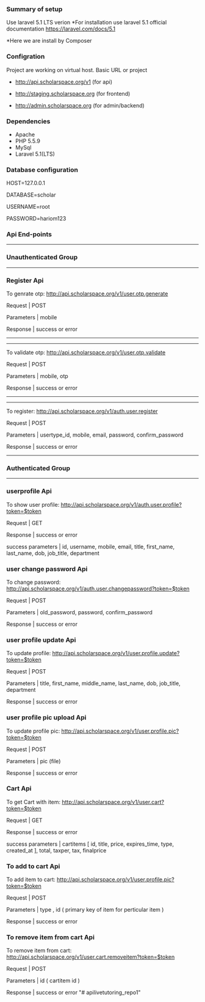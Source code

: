 ### Summary of setup  ###

Use laravel 5.1 LTS verion
*For installation use laravel 5.1 official documentation 
   https://laravel.com/docs/5.1

*Here we are install by Composer


###  Configration   ###
Project are working on virtual host.
Basic URL or project

* http://api.scholarspace.org/v1  (for api)

* http://staging.scholarspace.org  (for frontend)

* http://admin.scholarspace.org   (for admin/backend)

###  Dependencies   ###
* Apache
* PHP 5.5.9
* MySql
* Laravel 5.1(LTS)

###  Database configuration  ###
HOST=127.0.0.1

DATABASE=scholar

USERNAME=root

PASSWORD=hariom123


###  Api End-points ###

---------------------------------------------------------------------------------
###  Unauthenticated Group  ###
---------------------------------------------------------------------------------


###  Register Api  ###


To genrate otp:       http://api.scholarspace.org/v1/user.otp.generate 

Request      |   POST

Parameters   |  mobile


Response   |  success  or error


-----------------------------------------------
-----------------------------------------------

To validate otp:         http://api.scholarspace.org/v1/user.otp.validate


Request         |   POST


Parameters      |   mobile,  otp

Response       | success  or error

---------------------------------------------------
---------------------------------------------------

To register:                http://api.scholarspace.org/v1/auth.user.register

Request         |    POST

Parameters      |    usertype_id,     mobile,      email,     password,       confirm_password

Response       |   success   or error


---------------------------------------------------------------------------------
###  Authenticated Group ###
---------------------------------------------------------------------------------


###  userprofile Api  ###

To show user profile:       http://api.scholarspace.org/v1/auth.user.profile?token=$token

Request        		 |      GET

Response       		 |    	success  or error

success parameters	 |		id,	username, mobile, email, title, first_name, last_name, dob, job_title, department



### user change password Api ###

To change password: 		http://api.scholarspace.org/v1/auth.user.changepassword?token=$token

Request        		 |    POST

Parameters       	 |    old_password, password, confirm_password

Response       		 |   success   or error



### user profile update Api ###

To update profile: 		http://api.scholarspace.org/v1/user.profile.update?token=$token

Request        		 |    POST

Parameters       	 |    title, first_name, middle_name, last_name, dob, job_title, department

Response       		 |   success   or error


### user profile pic upload Api ###

To update profile pic: 		http://api.scholarspace.org/v1/user.profile.pic?token=$token

Request        		 |    POST

Parameters       	 |    pic (file)

Response       		 |   success   or error



### Cart Api ###

To get Cart with item: 		http://api.scholarspace.org/v1/user.cart?token=$token

Request        		 |      GET

Response       		 |    	success  or error

success parameters	 |		cartitems [ id, title, price, expires_time, type, created_at ], total, taxper, tax, finalprice



### To add to cart Api ###

To add item to cart: 		http://api.scholarspace.org/v1/user.profile.pic?token=$token

Request        		 |    POST

Parameters       	 |    type , id ( primary key of item for perticular item )

Response       		 |   success   or error



### To remove item from cart Api ###

To remove item from cart: 		http://api.scholarspace.org/v1/user.cart.removeitem?token=$token

Request        		 |    POST

Parameters       	 |    id ( cartitem id )

Response       		 |   success   or error
"# apilivetutoring_repo1" 
